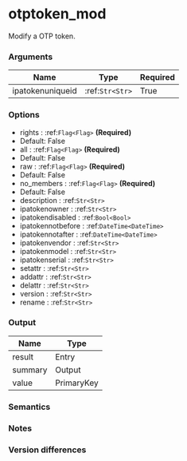 [//]: # (THE CONTENT BELOW IS GENERATED. DO NOT EDIT.)
# otptoken_mod
Modify a OTP token.

### Arguments
|Name|Type|Required
|-|-|-
|ipatokenuniqueid|:ref:`Str<Str>`|True

### Options
* rights : :ref:`Flag<Flag>` **(Required)**
 * Default: False
* all : :ref:`Flag<Flag>` **(Required)**
 * Default: False
* raw : :ref:`Flag<Flag>` **(Required)**
 * Default: False
* no_members : :ref:`Flag<Flag>` **(Required)**
 * Default: False
* description : :ref:`Str<Str>`
* ipatokenowner : :ref:`Str<Str>`
* ipatokendisabled : :ref:`Bool<Bool>`
* ipatokennotbefore : :ref:`DateTime<DateTime>`
* ipatokennotafter : :ref:`DateTime<DateTime>`
* ipatokenvendor : :ref:`Str<Str>`
* ipatokenmodel : :ref:`Str<Str>`
* ipatokenserial : :ref:`Str<Str>`
* setattr : :ref:`Str<Str>`
* addattr : :ref:`Str<Str>`
* delattr : :ref:`Str<Str>`
* version : :ref:`Str<Str>`
* rename : :ref:`Str<Str>`

### Output
|Name|Type
|-|-
|result|Entry
|summary|Output
|value|PrimaryKey

[//]: # (ADD YOUR NOTES BELOW. THESE WILL BE PICKED EVERY TIME THE DOCS ARE REGENERATED. //end)
### Semantics

### Notes

### Version differences